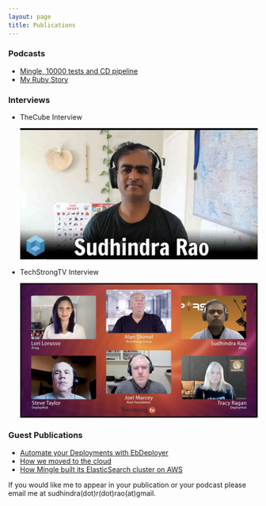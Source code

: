 ```yaml
---
layout: page
title: Publications
---
```

### Podcasts
* [Mingle, 10000 tests and CD pipeline](https://topenddevs.com/podcasts/ruby-rogues/episodes/194-rr-real-life-jruby-with-sudhindra-r-rao)
* [My Ruby Story](https://topenddevs.com/podcasts/my-ruby-story/episodes/mrs-029-sudhindra-rao)

### Interviews

* TheCube Interview
  
  [![Pyrsia : Securing the Software Supply Chain](../images/the_cube_interview_2022.png)](https://www.youtube.com/watch?v=VatZFjDpYNY "Pyrsia : Securing the Software Supply Chain")

* TechStrongTV Interview

  [![The State of Pipelines: Past, Present & Future – Part 3 – The CD Pipeline](../images/techstrong_interview_2022.png)](https://techstrong.tv/videos/cd-pipeline/the-state-of-pipelines-past-present-future-part-3-the-cd-pipeline-ep-3 "The State of Pipelines: Past, Present & Future – Part 3 – The CD Pipeline")

### Guest Publications
* [Automate your Deployments with EbDeployer](http://www.thoughtworks.com/insights/blog/ebdeployer-automate-your-deployments-aws-elastic-beanstalk)
* [How we moved to the cloud](http://www.thoughtworks.com/insights/blog/how-we-moved-cloud)
* [How Mingle built its ElasticSearch cluster on AWS](http://www.thoughtworks.com/mingle/news/scaling/2015/01/06/How-Mingle-Built-ElasticSearch-Cluster.html)

If you would like me to appear in your publication or your podcast please email me at sudhindra(dot)r(dot)rao(at)gmail.